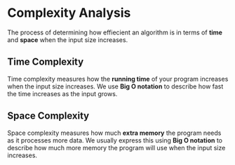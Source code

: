 # Complexity Analysis

The process of determining how effiecient an algorithm is in terms of **time** and **space** when the input size increases.

## Time Complexity

Time complexity measures how the **running time** of your program increases when the input size increases. We use **Big O notation** to describe how fast the time increases as the input grows.

## Space Complexity

Space complexity measures how much **extra memory** the program needs as it processes more data. We usually express this using **Big O notation** to describe how much more memory the program will use when the input size increases.
